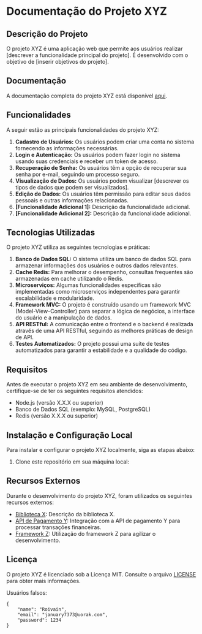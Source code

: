 # Documentação do Projeto XYZ

## Descrição do Projeto

O projeto XYZ é uma aplicação web que permite aos usuários realizar [descrever a funcionalidade principal do projeto]. É desenvolvido com o objetivo de [inserir objetivos do projeto].

## Documentação

A documentação completa do projeto XYZ está disponível [aqui](https://exemplo.com/documentacao).

## Funcionalidades

A seguir estão as principais funcionalidades do projeto XYZ:

1. **Cadastro de Usuários:** Os usuários podem criar uma conta no sistema fornecendo as informações necessárias.
2. **Login e Autenticação:** Os usuários podem fazer login no sistema usando suas credenciais e receber um token de acesso.
3. **Recuperação de Senha:** Os usuários têm a opção de recuperar sua senha por e-mail, seguindo um processo seguro.
4. **Visualização de Dados:** Os usuários podem visualizar [descrever os tipos de dados que podem ser visualizados].
5. **Edição de Dados:** Os usuários têm permissão para editar seus dados pessoais e outras informações relacionadas.
6. **[Funcionalidade Adicional 1]:** Descrição da funcionalidade adicional.
7. **[Funcionalidade Adicional 2]:** Descrição da funcionalidade adicional.

## Tecnologias Utilizadas

O projeto XYZ utiliza as seguintes tecnologias e práticas:

1. **Banco de Dados SQL:** O sistema utiliza um banco de dados SQL para armazenar informações dos usuários e outros dados relevantes.
2. **Cache Redis:** Para melhorar o desempenho, consultas frequentes são armazenadas em cache utilizando o Redis.
3. **Microserviços:** Algumas funcionalidades específicas são implementadas como microserviços independentes para garantir escalabilidade e modularidade.
4. **Framework MVC:** O projeto é construído usando um framework MVC (Model-View-Controller) para separar a lógica de negócios, a interface do usuário e a manipulação de dados.
5. **API RESTful:** A comunicação entre o frontend e o backend é realizada através de uma API RESTful, seguindo as melhores práticas de design de API.
6. **Testes Automatizados:** O projeto possui uma suíte de testes automatizados para garantir a estabilidade e a qualidade do código.

## Requisitos

Antes de executar o projeto XYZ em seu ambiente de desenvolvimento, certifique-se de ter os seguintes requisitos atendidos:

- Node.js (versão X.X.X ou superior)
- Banco de Dados SQL (exemplo: MySQL, PostgreSQL)
- Redis (versão X.X.X ou superior)

## Instalação e Configuração Local

Para instalar e configurar o projeto XYZ localmente, siga as etapas abaixo:

1. Clone este repositório em sua máquina local:

## Recursos Externos

Durante o desenvolvimento do projeto XYZ, foram utilizados os seguintes recursos externos:

- [Biblioteca X](https://exemplo.com/biblioteca-x): Descrição da biblioteca X.
- [API de Pagamento Y](https://exemplo.com/api-pagamento-y): Integração com a API de pagamento Y para processar transações financeiras.
- [Framework Z](https://exemplo.com/framework-z): Utilização do framework Z para agilizar o desenvolvimento.

## Licença

O projeto XYZ é licenciado sob a Licença MIT. Consulte o arquivo [LICENSE](https://github.com/seu-usuario/projeto-xyz/blob/main/LICENSE) para obter mais informações.  


Usuários falsos:
```
{
	"name": "Roivain",
	"email": "january7373@uorak.com",
	"password": 1234
}
```
